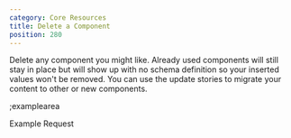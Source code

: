 ```yaml
---
category: Core Resources
title: Delete a Component
position: 280
---
```


Delete any component you might like. Already used components will still stay in place but will show up with no schema definition so your inserted values won't be removed. You can use the update stories to migrate your content to other or new components.

;examplearea

Example Request

<RequestExample url="https://mapi.storyblok.com/v1/spaces/606/components/4123" httpMethod="DELETE"></RequestExample>